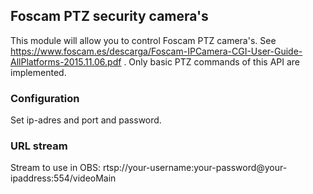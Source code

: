 ## Foscam PTZ security camera's

This module will allow you to control Foscam PTZ camera's. See https://www.foscam.es/descarga/Foscam-IPCamera-CGI-User-Guide-AllPlatforms-2015.11.06.pdf . Only basic PTZ commands of this API are implemented.

### Configuration
Set ip-adres and port and password.

### URL stream
Stream to use in OBS: rtsp://your-username:your-password@your-ipaddress:554/videoMain